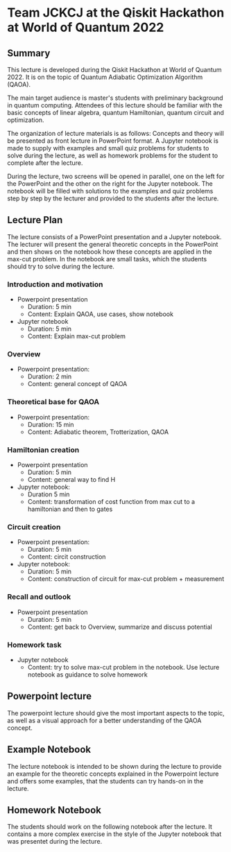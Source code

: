 # Team JCKCJ at the Qiskit Hackathon at World of Quantum 2022

## Summary
This lecture is developed during the Qiskit Hackathon at World of Quantum 2022. It is on the topic of Quantum Adiabatic Optimization Algorithm (QAOA).

The main target audience is master's students with preliminary background in quantum computing. Attendees of this lecture should be familiar with the basic concepts of linear algebra, quantum Hamiltonian, quantum circuit and  optimization.

The organization of lecture materials is as follows: Concepts and theory will be presented as front lecture in PowerPoint format. A Jupyter notebook is made to supply with examples and small quiz problems for students to solve during the lecture, as well as homework problems for the student to complete after the lecture.

During the lecture, two screens will be opened in parallel, one on the left for the PowerPoint and the other on the right for the Jupyter notebook. The notebook will be filled with solutions to the examples and quiz problems step by step by the lecturer and provided to the students after the lecture.

## Lecture Plan
The lecture consists of a PowerPoint presentation and a Jupyter notebook. The lecturer will present the general theoretic concepts in the PowerPoint and then shows on the notebook how these concepts are applied in the max-cut problem. In the notebook are small tasks, which the students should try to solve during the lecture.

### Introduction and motivation
- Powerpoint presentation
    - Duration: 5 min
    - Content: Explain QAOA, use cases, show notebook
- Jupyter notebook
    - Duration: 5 min
    - Content: Explain max-cut problem
### Overview
- Powerpoint presentation:
    - Duration: 2 min
    - Content: general concept of QAOA
### Theoretical base for QAOA
- Powerpoint presentation:
    - Duration: 15 min
    - Content: Adiabatic theorem, Trotterization, QAOA
### Hamiltonian creation
- Powerpoint presentation
    - Duration: 5 min
    - Content: general way to find H
- Jupyter notebook:
    - Duration 5 min
    - Content: transformation of cost function from max cut to a hamiltonian and then to gates
### Circuit creation
- Powerpoint presentation:
    - Duration: 5 min
    - Content: circit construction
- Jupyter notebook:
    - Duration: 5 min
    - Content: construction of circuit for max-cut problem + measurement
### Recall and outlook
- Powerpoint presentation
    - Duration: 5 min
    - Content: get back to Overview, summarize and discuss potential
### Homework task
- Jupyter notebook
    - Content: try to solve max-cut problem in the notebook. Use lecture notebook as guidance to solve homework
## Powerpoint lecture
The powerpoint lecture should give the most important aspects to the topic, as well as a visual approach for a better understanding of the QAOA concept.
## Example Notebook
The lecture notebook is intended to be shown during the lecture to provide an example for the theoretic concepts explained in the Powerpoint lecture and offers some examples, that the students can try hands-on in the lecture.
## Homework Notebook
The students should work on the following notebook after the lecture. It contains a more complex exercise in the style of the Jupyter notebook that was presentet during the lecture.